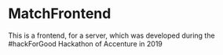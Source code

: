 # MatchFrontend

This is a frontend, for a server, which was developed during the #hackForGood Hackathon of Accenture in 2019
